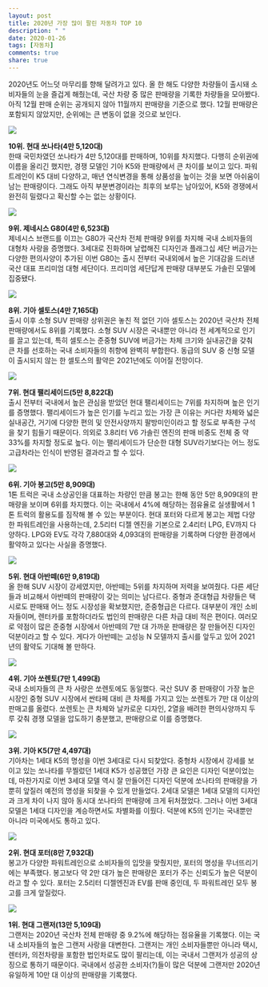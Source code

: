 ```yaml
---
layout: post
title: 2020년 가장 많이 팔린 자동차 TOP 10
description: " "
date: 2020-01-26
tags: [자동차]
comments: true
share: true
---
```



2020년도 어느덧 마무리를 향해 달려가고 있다. 올 한 해도 다양한 차량들이 출시돼 소비자들의 눈을 즐겁게 해줬는데, 국산 차량 중 많은 판매량을 기록한 차량들을 모아봤다. 아직 12월 판매 순위는 공개되지 않아 11월까지 판매량을 기준으로 했다. 12월 판매량은 포함되지 않았지만, 순위에는 큰 변동이 없을 것으로 보인다.

![](https://post-phinf.pstatic.net/MjAyMDEyMjNfMTQz/MDAxNjA4NjU0MzEzNzUx.HRj3IZPs60H8CsWE303ivic_LrgXmDZ4BzISLqT4V54g.NBYdZNixzKNg5KGsZ6e0O5UjgGxgRC7DYZjlg9xmX9og.JPEG/Hyundai-Sonata-2020-1280-0d_copy.jpg?type=w1200)

**10위. 현대 쏘나타(4만 5,120대)**  
한때 국민차였던 쏘나타가 4만 5,120대를 판매하며, 10위를 차지했다. 다행히 순위권에 이름을 올리긴 했지만, 경쟁 모델인 기아 K5와 판매량에서 큰 차이를 보이고 있다. 파워트레인이 K5 대비 다양하고, 매년 연식변경을 통해 상품성을 높이는 것을 보면 아쉬움이 남는 판매량이다. 그래도 아직 부분변경이라는 최후의 보루는 남아있어, K5와 경쟁에서 완전히 밀렸다고 확신할 수는 없는 상황이다.

![](https://post-phinf.pstatic.net/MjAyMDEyMjNfNjgg/MDAxNjA4NjU0Mzc0ODYy.CULjqbN1QduCMuJEIWGox6rBWY-lOQddvCoDU_Xvwksg.Qyqe28Lwt9flQUFzLqc6PZEa7S9xzDjaxR4ZnVZ_yoEg.JPEG/K46A6623.jpg?type=w1200)

**9위. 제네시스 G80(4만 6,523대)**  
제네시스 브랜드를 이끄는 G80가 국산차 전체 판매량 9위를 차지해 국내 소비자들의 대형차 사랑을 증명했다. 3세대로 진화하며 날렵해진 디자인과 플래그십 세단 버금가는 다양한 편의사양이 추가된 이번 G80는 출시 전부터 국내외에서 높은 기대감을 드러낸 국산 대표 프리미엄 대형 세단이다. 프리미엄 세단답게 판매량 대부분도 가솔린 모델에 집중됐다.

![](https://post-phinf.pstatic.net/MjAyMDEyMjNfMjUx/MDAxNjA4NjU0NDIwNTQx.1flZhJfcB_ewiSm05Vc3t3DzkZ189mcpCOurfhzyUnAg.nkVu4uRFTbGbbtTtSfsB0hKRP3cbIwGZ_HJY90Mq6Pcg.JPEG/1.jpg?type=w1200)

**8위. 기아 셀토스(4만 7,165대)**  
출시 이후 소형 SUV 판매량 상위권은 놓친 적 없던 기아 셀토스는 2020년 국산차 전체 판매량에서도 8위를 기록했다. 소형 SUV 시장은 국내뿐만 아니라 전 세계적으로 인기를 끌고 있는데, 특히 셀토스는 준중형 SUV에 버금가는 차체 크기와 실내공간을 갖춰 큰 차를 선호하는 국내 소비자들의 취향에 완벽히 부합한다. 동급의 SUV 중 신형 모델이 출시되지 않는 한 셀토스의 활약은 2021년에도 이어질 전망이다.

![](https://post-phinf.pstatic.net/MjAyMDEyMjNfNDkg/MDAxNjA4NjU0NDYwMjE3.Bqj0Ns3-tv8Rovsfyplf0_Zczu6xk-Xm1_Xh-2b6Wl0g.q8LcwN3jJDSmxCuWXH71hdfh0CmTKZtmDgFZBctYyhUg.JPEG/%28%EC%82%AC%EC%A7%841%29_200506_%ED%98%84%EB%8C%80%EC%B0%A8%2C_%272020_%ED%8C%B0%EB%A6%AC%EC%84%B8%EC%9D%B4%EB%93%9C%27_%EC%B6%9C%EC%8B%9C_copy_%281%29.jpg?type=w1200)

**7위. 현대 팰리세이드(5만 8,822대)**  
출시 전부터 국내에서 높은 관심을 받았던 현대 팰리세이드는 7위를 차지하며 높은 인기를 증명했다. 팰리세이드가 높은 인기를 누리고 있는 가장 큰 이유는 커다란 차체와 넓은 실내공간, 거기에 다양한 편의 및 안전사양까지 팔방미인이라고 할 정도로 부족한 구석을 찾기 힘들기 때문이다. 의외로 3.8리터 V6 가솔린 엔진의 판매 비중도 전체 중 약 33%를 차지할 정도로 높다. 이는 팰리세이드가 단순한 대형 SUV라기보다는 어느 정도 고급차라는 인식이 반영된 결과라고 할 수 있다.

![](https://post-phinf.pstatic.net/MjAyMDEyMjNfNjUg/MDAxNjA4NjU0NTEzMDkz._hIeAmBn4ZxQbyZIudBKbIu1oyjwbJG7N1Skz7H6M5Mg.-ECnlD_guUNHGpDHCGJeqdMokkJtVZiox4d3LiqATxwg.JPEG/kl.jpg?type=w1200)

**6위. 기아 봉고(5만 8,909대)**  
1톤 트럭은 국내 소상공인을 대표하는 차량인 만큼 봉고는 한해 동안 5만 8,909대의 판매량을 보이며 6위를 차지했다. 이는 국내에서 4%에 해당하는 점유율로 실생활에서 1톤 트럭의 활용도를 짐작해 볼 수 있는 부분이다. 현대 포터와 다르게 봉고는 제법 다양한 파워트레인을 사용하는데, 2.5리터 디젤 엔진을 기본으로 2.4리터 LPG, EV까지 다양하다. LPG와 EV도 각각 7,880대와 4,093대의 판매량을 기록하며 다양한 환경에서 활약하고 있다는 사실을 증명했다.

![](https://post-phinf.pstatic.net/MjAyMDEyMjNfMjg0/MDAxNjA4NjU0NjU0OTI5.Wsn3OOOsSzM8BmTkvBS16Zr3tT8XVsEGfpjOAHvfoCog.fXpEBeZuGy5nP-EoSD9phtjBbFOfCJvpxYTfC7BjuZMg.JPEG/200318_%ED%98%84%EB%8C%80%EC%B0%A8_%EC%98%AC_%EB%89%B4_%EC%95%84%EB%B0%98%EB%96%BC_%EC%84%B8%EA%B3%84_%EC%B5%9C%EC%B4%88_%EA%B3%B5%EA%B0%9C%281%29_copy.jpg?type=w1200)

**5위. 현대 아반떼(6만 9,819대)**  
올 한해 SUV 시장이 강세였지만, 아반떼는 5위를 차지하며 저력을 보여줬다. 다른 세단들과 비교해서 아반떼의 판매량이 갖는 의미는 남다르다. 중형과 준대형급 차량들은 택시로도 판매돼 어느 정도 시장성을 확보했지만, 준중형급은 다르다. 대부분이 개인 소비자들이며, 렌터카를 포함하더라도 법인의 판매량은 다른 차급 대비 적은 편이다. 여러모로 약점이 많은 준중형 시장에서 아반떼의 7만 대 가까운 판매량은 잘 만들어진 디자인 덕분이라고 할 수 있다. 게다가 아반떼는 고성능 N 모델까지 출시를 앞두고 있어 2021년의 활약도 기대해 볼 만하다.

![](https://post-phinf.pstatic.net/MjAyMDEyMjNfNjkg/MDAxNjA4NjU0NTMwMjA4.-QGxXf-sNf5zJZ_2q0TEyvkYRNFuT_FHO0zZ-hl4bNgg.QDDsg5AZwnk554jl-1sLYA3jtjxFPiIYQvAKZ8Cs_2Ig.JPEG/Kia-Sorento-2021-1600-02.jpg?type=w1200)

**4위. 기아 쏘렌토(7만 1,499대)**  
국내 소비자들의 큰 차 사랑은 쏘렌토에도 동일했다. 국산 SUV 중 판매량이 가장 높은 시장인 중형 SUV 시장에서 싼타페 대비 큰 차체를 가지고 있는 쏘렌토가 7만 대 이상의 판매고를 올렸다. 쏘렌토는 큰 차체와 날카로운 디자인, 2열을 배려한 편의사양까지 두루 갖춰 경쟁 모델을 압도하기 충분했고, 판매량으로 이를 증명했다.

![](https://post-phinf.pstatic.net/MjAyMDEyMjNfMTg5/MDAxNjA4NjU0NTQ0OTU3.lZ94ITH1Sfi4HxHQ5dhX4cBuVrpxKZ_ypIlyj7lq_-sg.8cVSV1EgBu955GYT-asi03ffRzJJmaxc4N2uyLYsmWQg.JPEG/191212%28%EC%82%AC%EC%A7%842%29_%EA%B8%B0%EC%95%84%EC%B0%A8%2C_3%EC%84%B8%EB%8C%80_K5_%EC%B6%9C%EC%8B%9C.jpg?type=w1200)

**3위. 기아 K5(7만 4,497대)**  
기아차는 1세대 K5의 명성을 이번 3세대로 다시 되찾았다. 중형차 시장에서 강세를 보이고 있는 쏘나타를 무찔렀던 1세대 K5가 성공했던 가장 큰 요인은 디자인 덕분이었는데, 마찬가지로 이번 3세대 모델 역시 잘 만들어진 디자인 덕분에 쏘나타의 판매량을 가뿐히 앞질러 예전의 명성을 되찾을 수 있게 만들었다. 2세대 모델은 1세대 모델의 디자인과 크게 차이 나지 않아 동시대 쏘나타의 판매량에 크게 뒤처졌었다. 그러나 이번 3세대 모델은 1세대 디자인을 계승하면서도 차별화를 이뤘다. 덕분에 K5의 인기는 국내뿐만 아니라 미국에서도 통하고 있다.

![](https://post-phinf.pstatic.net/MjAyMDEyMjNfMTA2/MDAxNjA4NjU0NTYyMDU0.xcFVCFNTkDdr8mKe4CzR1Vd253gyh-Mr8gTVQ3sTp-Ig.KVxc_1-qaNss_HnFKiOEYIVLIuRd3SrDsOCx5auUeIsg.JPEG/Untitled-1.jpg?type=w1200)

**2위. 현대 포터(8만 7,932대)**  
봉고가 다양한 파워트레인으로 소비자들의 입맛을 맞췄지만, 포터의 명성을 무너뜨리기에는 부족했다. 봉고보다 약 2만 대가 높은 판매량은 포터가 주는 신뢰도가 높은 덕분이라고 할 수 있다. 포터는 2.5리터 디젤엔진과 EV를 판매 중인데, 두 파워트레인 모두 봉고를 크게 앞질렀다.

![](https://post-phinf.pstatic.net/MjAyMDEyMjNfMjgg/MDAxNjA4NjU0NzUzMzE3.ye2Cq3uyqCFcnmcfKfYfPEWiNjvXW-I7ApXszQ-TKEgg.hW2Qh91S3Ty51-xD-bF0Lcoihv4jEz0VPCnHYp0-Gigg.JPEG/Screenshot_2019-11-04_at_09.55.jpg?type=w1200)

**1위. 현대 그랜저(13만 5,109대)**  
그랜저는 2020년 국산차 전체 판매량 중 9.2%에 해당하는 점유율을 기록했다. 이는 국내 소비자들의 높은 그랜저 사랑을 대변한다. 그랜저는 개인 소비자들뿐만 아니라 택시, 렌터카, 의전차량을 포함한 법인차로도 많이 팔리는데, 이는 국내서 그랜저가 성공의 상징으로 통하기 때문이다. 국내에서 성공한 소비자(?)들이 많은 덕분에 그랜저만 2020년 유일하게 10만 대 이상의 판매량을 기록했다.